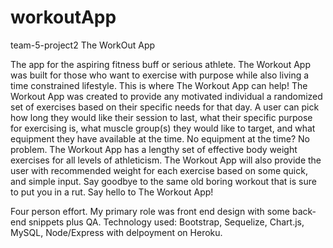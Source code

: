 # workoutApp

team-5-project2
The WorkOut App

The app for the aspiring fitness buff or serious athlete. The Workout App was built for those who want to exercise with purpose while also living a time constrained lifestyle. This is where The Workout App can help! The Workout App was created to provide any motivated individual a randomized set of exercises based on their specific needs for that day. A user can pick how long they would like their session to last, what their specific purpose for exercising is, what muscle group(s) they would like to target, and what equipment they have available at the time. No equipment at the time? No problem. The Workout App has a lengthy set of effective body weight exercises for all levels of athleticism. The Workout App will also provide the user with recommended weight for each exercise based on some quick, and simple input. Say goodbye to the same old boring workout that is sure to put you in a rut. Say hello to The Workout App!

Four person effort. My primary role was front end design with some back-end snippets plus QA. Technology used: Bootstrap, Sequelize, Chart.js, MySQL, Node/Express with delpoyment on Heroku.
